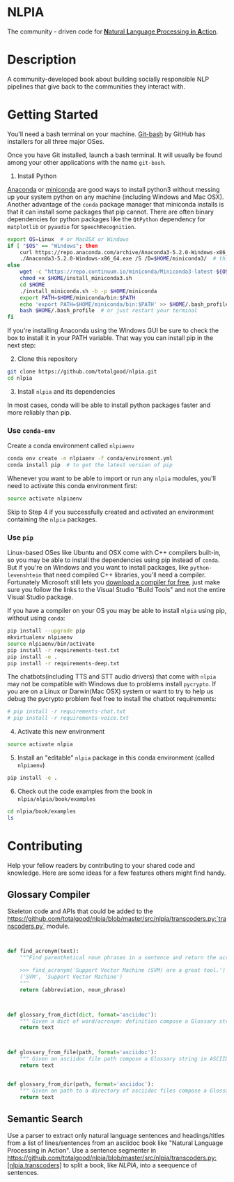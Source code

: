 # NLPIA

The community - driven code for [**N**atural **L**anguage **P**rocessing **i**n **A**ction](https://bit.ly/nlpiabook).

# Description

A community-developed book about building socially responsible NLP pipelines that give back to the communities they interact with.

# Getting Started

You'll need a bash terminal on your machine. 
[Git-bash](https://git-scm.com/downloads) by GitHub has installers for all three major OSes. 

Once you have Git installed, launch a bash terminal. 
It will usually be found among your other applications with the name `git-bash`. 

1. Install Python

[Anaconda](https://docs.anaconda.com/anaconda/install/) or [miniconda](https://repo.continuum.io/miniconda/) are good ways to install python3 without messing up your system python on any machine (including Windows and Mac OSX). 
Another advantage of the `conda` package manager that miniconda installs is that it can install some packages that pip cannot. 
There are often binary dependencies for python packages like the `QtPython` dependency for `matplotlib` or `pyaudio` for `SpeechRecognition`.
 
```bash
export OS=Linux  # or MacOSX or Windows
if [ "$OS" == "Windows"; then
    curl https://repo.anaconda.com/archive/Anaconda3-5.2.0-Windows-x86_64.exe -O
    ./Anaconda3-5.2.0-Windows-x86_64.exe /S /D=$HOME/miniconda3/  # this will launch a GUI despite the "/S ilent" arg
else
    wget -c "https://repo.continuum.io/miniconda/Miniconda3-latest-${OS}-x86_64.sh" -o $HOME/install_miniconda3.sh
    chmod +x $HOME/install_miniconda3.sh
    cd $HOME
    ./install_miniconda.sh -b -p $HOME/miniconda
    export PATH=$HOME/miniconda/bin:$PATH
    echo 'export PATH=$HOME/miniconda/bin:$PATH' >> $HOME/.bash_profile
    bash $HOME/.bash_profile  # or just restart your terminal
fi
```

If you're installing Anaconda using the Windows GUI be sure to check the box to install it in your PATH variable. 
That way you can install pip in the next step:

2. Clone this repository

```bash
git clone https://github.com/totalgood/nlpia.git
cd nlpia
```

3. Install `nlpia` and its dependencies

In most cases, conda will be able to install python packages faster and more reliably than pip. 

### Use `conda-env`


Create a conda environment called `nlpiaenv`

```bash
conda env create -n nlpiaenv -f conda/environment.yml
conda install pip  # to get the latest version of pip
```

Whenever you want to be able to import or run any `nlpia` modules, you'll need to activate this conda environment first:

```bash
source activate nlpiaenv
```

Skip to Step 4 if you successfully created and activated an environment containing the `nlpia` packages.

### Use `pip`

Linux-based OSes like Ubuntu and OSX come with C++ compilers built-in, so you may be able to install the dependencies using pip instead of `conda`. 
But if you're on Windows and you want to install packages, like `python-levenshtein` that need compiled C++ libraries, you'll need a compiler. 
Fortunately Microsoft still lets you [download a compiler for free](https://wiki.python.org/moin/WindowsCompilers#Microsoft_Visual_C.2B-.2B-_14.0_standalone:_Visual_C.2B-.2B-_Build_Tools_2015_.28x86.2C_x64.2C_ARM.29), just make sure you follow the links to the Visual Studio "Build Tools" and not the entire Visual Studio package.

If you have a compiler on your OS you may be able to install `nlpia` using pip, without using `conda`:

```bash
pip install --upgrade pip
mkvirtualenv nlpiaenv
source nlpiaenv/bin/activate
pip install -r requirements-test.txt
pip install -e .
pip install -r requirements-deep.txt
```

The chatbots(including TTS and STT audio drivers) that come with `nlpia` may not be compatible with Windows due to problems install `pycrypto`.
If you are on a Linux or Darwin(Mac OSX) system or want to try to help us debug the pycrypto problem feel free to install the chatbot requirements:

```bash
# pip install -r requirements-chat.txt
# pip install -r requirements-voice.txt
```

4. Activate this new environment

```bash
source activate nlpia
```

5. Install an "editable" `nlpia` package in this conda environment (called `nlpiaenv`)

```bash
pip install -e .
```

6. Check out the code examples from the book in `nlpia/nlpia/book/examples`

```bash
cd nlpia/book/examples
ls
```

# Contributing

Help your fellow readers by contributing to your shared code and knowledge.
Here are some ideas for a few features others might find handy.

## Glossary Compiler

Skeleton code and APIs that could be added to the https://github.com/totalgood/nlpia/blob/master/src/nlpia/transcoders.py:`transcoders.py` module.


```python


def find_acronym(text):
    """Find parenthetical noun phrases in a sentence and return the acronym/abbreviation/term as a pair of strings.

    >>> find_acronym('Support Vector Machine (SVM) are a great tool.')
    ('SVM', 'Support Vector Machine')
    """
    return (abbreviation, noun_phrase)


```

```python


def glossary_from_dict(dict, format='asciidoc'):
    """ Given a dict of word/acronym: definition compose a Glossary string in ASCIIDOC format """
    return text


```

```python


def glossary_from_file(path, format='asciidoc'):
    """ Given an asciidoc file path compose a Glossary string in ASCIIDOC format """
    return text


def glossary_from_dir(path, format='asciidoc'):
    """ Given an path to a directory of asciidoc files compose a Glossary string in ASCIIDOC format """
    return text


```

## Semantic Search

Use a parser to extract only natural language sentences and headings/titles from a list of lines/sentences from an asciidoc book like "Natural Language Processing in Action".
Use a sentence segmenter in https://github.com/totalgood/nlpia/blob/master/src/nlpia/transcoders.py:[nlpia.transcoders] to split a book, like _NLPIA_, into a seequence of sentences.




